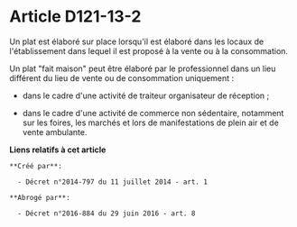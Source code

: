 # Article D121-13-2

Un plat est élaboré sur place lorsqu'il est élaboré dans les locaux de l'établissement dans lequel il est proposé à la vente
ou à la consommation. 

Un plat "fait maison" peut être élaboré par le professionnel dans un lieu différent du lieu de vente ou de consommation
uniquement : 

- dans le cadre d'une activité de traiteur organisateur de réception ; 

- dans le cadre d'une activité de commerce non sédentaire, notamment sur les foires, les marchés et lors de manifestations de
plein air et de vente ambulante.

**Liens relatifs à cet article**

	**Créé par**:

	  - Décret n°2014-797 du 11 juillet 2014 - art. 1

	**Abrogé par**:

	  - Décret n°2016-884 du 29 juin 2016 - art. 8
